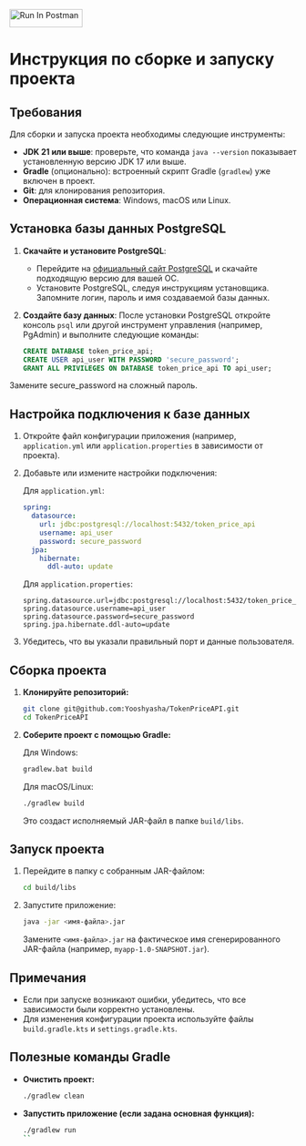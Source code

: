 [<img src="https://run.pstmn.io/button.svg" alt="Run In Postman" style="width: 128px; height: 32px;">](https://app.getpostman.com/run-collection/31978243-0f915346-d37a-41cc-ab5f-2de7d39b4939?action=collection%2Ffork&source=rip_markdown&collection-url=entityId%3D31978243-0f915346-d37a-41cc-ab5f-2de7d39b4939%26entityType%3Dcollection%26workspaceId%3D51272742-5e39-48c4-a588-b73f889a4d56)

# Инструкция по сборке и запуску проекта

## Требования

Для сборки и запуска проекта необходимы следующие инструменты:

- **JDK 21 или выше**: проверьте, что команда `java --version` показывает установленную версию JDK 17 или выше.
- **Gradle** (опционально): встроенный скрипт Gradle (`gradlew`) уже включен в проект.
- **Git**: для клонирования репозитория.
- **Операционная система**: Windows, macOS или Linux.

## Установка базы данных PostgreSQL

1. **Скачайте и установите PostgreSQL**:
   - Перейдите на [официальный сайт PostgreSQL](https://www.postgresql.org/download/) и скачайте подходящую версию для вашей ОС.
   - Установите PostgreSQL, следуя инструкциям установщика. Запомните логин, пароль и имя создаваемой базы данных.

2. **Создайте базу данных**:
   После установки PostgreSQL откройте консоль `psql` или другой инструмент управления (например, PgAdmin) и выполните следующие команды:
   ```sql
   CREATE DATABASE token_price_api;
   CREATE USER api_user WITH PASSWORD 'secure_password';
   GRANT ALL PRIVILEGES ON DATABASE token_price_api TO api_user;

Замените secure_password на сложный пароль.

## Настройка подключения к базе данных

1. Откройте файл конфигурации приложения (например, `application.yml` или `application.properties` в зависимости от проекта).

2. Добавьте или измените настройки подключения:

   Для `application.yml`:
   ```yaml
   spring:
     datasource:
       url: jdbc:postgresql://localhost:5432/token_price_api
       username: api_user
       password: secure_password
     jpa:
       hibernate:
         ddl-auto: update
   ```

   Для `application.properties`:
   ```properties
   spring.datasource.url=jdbc:postgresql://localhost:5432/token_price_api
   spring.datasource.username=api_user
   spring.datasource.password=secure_password
   spring.jpa.hibernate.ddl-auto=update
   ```

3. Убедитесь, что вы указали правильный порт и данные пользователя.

## Сборка проекта

1. **Клонируйте репозиторий:**

   ```bash
   git clone git@github.com:Yooshyasha/TokenPriceAPI.git
   cd TokenPriceAPI

2. **Соберите проект с помощью Gradle:**

   Для Windows:
   ```bash
   gradlew.bat build
   ```

   Для macOS/Linux:
   ```bash
   ./gradlew build
   ```

   Это создаст исполняемый JAR-файл в папке `build/libs`.

## Запуск проекта

1. Перейдите в папку с собранным JAR-файлом:

   ```bash
   cd build/libs
   ```

2. Запустите приложение:

   ```bash
   java -jar <имя-файла>.jar
   ```

   Замените `<имя-файла>.jar` на фактическое имя сгенерированного JAR-файла (например, `myapp-1.0-SNAPSHOT.jar`).

## Примечания

- Если при запуске возникают ошибки, убедитесь, что все зависимости были корректно установлены.
- Для изменения конфигурации проекта используйте файлы `build.gradle.kts` и `settings.gradle.kts`.

## Полезные команды Gradle

- **Очистить проект:**
  ```bash
  ./gradlew clean
  ```

- **Запустить приложение (если задана основная функция):**
  ```bash
  ./gradlew run
  ``